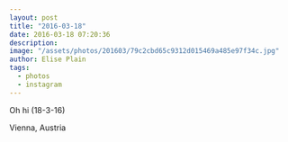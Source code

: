 ```yaml
---
layout: post
title: "2016-03-18"
date: 2016-03-18 07:20:36
description: 
image: "/assets/photos/201603/79c2cbd65c9312d015469a485e97f34c.jpg"
author: Elise Plain
tags: 
  - photos
  - instagram
---
```


Oh hi (18-3-16)
<p></p>
Vienna, Austria